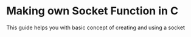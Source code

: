 # Making own Socket Function in C

This guide helps you with basic concept of creating and using
a socket
